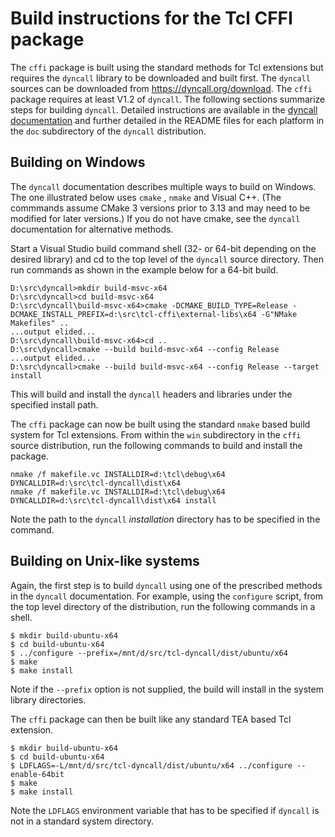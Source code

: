 # Build instructions for the Tcl CFFI package

The `cffi` package is built using the standard methods for Tcl extensions
but requires the `dyncall` library to be downloaded and built first.
The `dyncall` sources can be downloaded from https://dyncall.org/download.
The `cffi` package requires at least V1.2 of `dyncall`. The following sections
summarize steps for building `dyncall`. Detailed instructions are available in the
[dyncall documentation](https://dyncall.org/docs/manual/manualse3.html#x4-140003.4)
and further detailed in the README files for each platform in the `doc` subdirectory
of the `dyncall` distribution.

## Building on Windows

The `dyncall` documentation describes multiple ways to build on Windows. The one
illustrated below uses `cmake` , `nmake` and Visual C++. (The commmands assume
CMake 3 versions prior to 3.13 and may need to be modified for later versions.)
If you do not have cmake, see the `dyncall` documentation for alternative methods.

Start a Visual Studio build command shell (32- or 64-bit depending on the
desired library) and cd to the top level of the `dyncall` source directory.
Then run commands as shown in the example below for a 64-bit build.


```
D:\src\dyncall>mkdir build-msvc-x64
D:\src\dyncall>cd build-msvc-x64
D:\src\dyncall\build-msvc-x64>cmake -DCMAKE_BUILD_TYPE=Release -DCMAKE_INSTALL_PREFIX=d:\src\tcl-cffi\external-libs\x64 -G"NMake Makefiles" ..
...output elided...
D:\src\dyncall\build-msvc-x64>cd ..
D:\src\dyncall>cmake --build build-msvc-x64 --config Release
...output elided...
D:\src\dyncall>cmake --build build-msvc-x64 --config Release --target install
```

This will build and install the `dyncall` headers and libraries under the specified
install path.

The `cffi` package can now be built using the standard `nmake` based build system
for Tcl extensions. From within the `win` subdirectory in the `cffi` source
distribution, run the following commands to build and install the package.

```
nmake /f makefile.vc INSTALLDIR=d:\tcl\debug\x64 DYNCALLDIR=d:\src\tcl-dyncall\dist\x64
nmake /f makefile.vc INSTALLDIR=d:\tcl\debug\x64 DYNCALLDIR=d:\src\tcl-dyncall\dist\x64 install
```

Note the path to the `dyncall` *installation* directory has to be specified in
the command.

## Building on Unix-like systems

Again, the first step is to build `dyncall` using one of the prescribed methods
in the `dyncall` documentation. For example, using the `configure` script, from
 the top level directory of the distribution, run the following commands in a shell.


```
$ mkdir build-ubuntu-x64
$ cd build-ubuntu-x64
$ ../configure --prefix=/mnt/d/src/tcl-dyncall/dist/ubuntu/x64
$ make
$ make install
```

Note if the `--prefix` option is not supplied, the build will install in the
system library directories.

The `cffi` package can then be built like any standard TEA based Tcl extension.

```
$ mkdir build-ubuntu-x64
$ cd build-ubuntu-x64
$ LDFLAGS=-L/mnt/d/src/tcl-dyncall/dist/ubuntu/x64 ../configure --enable-64bit
$ make
$ make install
```

Note the `LDFLAGS` environment variable that has to be specified if `dyncall` is not in a standard system directory.
